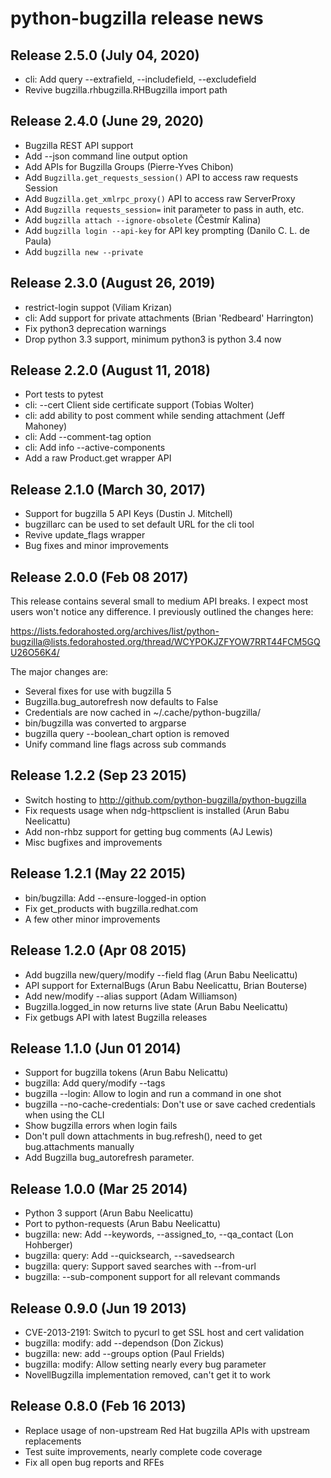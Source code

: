 # python-bugzilla release news

## Release 2.5.0 (July 04, 2020)
- cli: Add query --extrafield, --includefield, --excludefield
- Revive bugzilla.rhbugzilla.RHBugzilla import path

## Release 2.4.0 (June 29, 2020)
- Bugzilla REST API support
- Add --json command line output option
- Add APIs for Bugzilla Groups (Pierre-Yves Chibon)
- Add `Bugzilla.get_requests_session()` API to access raw requests Session
- Add `Bugzilla.get_xmlrpc_proxy()` API to access raw ServerProxy
- Add `Bugzilla requests_session=` init parameter to pass in auth, etc.
- Add `bugzilla attach --ignore-obsolete` (Čestmír Kalina)
- Add `bugzilla login --api-key` for API key prompting (Danilo C. L. de
  Paula)
- Add `bugzilla new --private`

## Release 2.3.0 (August 26, 2019)
- restrict-login suppot (Viliam Krizan)
- cli: Add support for private attachments (Brian 'Redbeard' Harrington)
- Fix python3 deprecation warnings
- Drop python 3.3 support, minimum python3 is python 3.4 now

## Release 2.2.0 (August 11, 2018)
- Port tests to pytest
- cli: --cert Client side certificate support (Tobias Wolter)
- cli: add ability to post comment while sending attachment (Jeff Mahoney)
- cli: Add --comment-tag option
- cli: Add info --active-components
- Add a raw Product.get wrapper API

## Release 2.1.0 (March 30, 2017)
- Support for bugzilla 5 API Keys (Dustin J. Mitchell)
- bugzillarc can be used to set default URL for the cli tool
- Revive update_flags wrapper
- Bug fixes and minor improvements

## Release 2.0.0 (Feb 08 2017)

This release contains several small to medium API breaks. I expect most users
won't notice any difference. I previously outlined the changes here:

https://lists.fedorahosted.org/archives/list/python-bugzilla@lists.fedorahosted.org/thread/WCYPOKJZFYOW7RRT44FCM5GQU26O56K4/

The major changes are:

- Several fixes for use with bugzilla 5
- Bugzilla.bug_autorefresh now defaults to False
- Credentials are now cached in ~/.cache/python-bugzilla/
- bin/bugzilla was converted to argparse
- bugzilla query --boolean_chart option is removed
- Unify command line flags across sub commands

## Release 1.2.2 (Sep 23 2015)

- Switch hosting to http://github.com/python-bugzilla/python-bugzilla
- Fix requests usage when ndg-httpsclient is installed (Arun Babu
  Neelicattu)
- Add non-rhbz support for getting bug comments (AJ Lewis)
- Misc bugfixes and improvements

## Release 1.2.1 (May 22 2015)

- bin/bugzilla: Add --ensure-logged-in option
- Fix get_products with bugzilla.redhat.com
- A few other minor improvements

## Release 1.2.0 (Apr 08 2015)

- Add bugzilla new/query/modify --field flag (Arun Babu Neelicattu)
- API support for ExternalBugs (Arun Babu Neelicattu, Brian Bouterse)
- Add new/modify --alias support (Adam Williamson)
- Bugzilla.logged_in now returns live state (Arun Babu Neelicattu)
- Fix getbugs API with latest Bugzilla releases

## Release 1.1.0 (Jun 01 2014)

- Support for bugzilla tokens (Arun Babu Nelicattu)
- bugzilla: Add query/modify --tags
- bugzilla --login: Allow to login and run a command in one shot
- bugzilla --no-cache-credentials: Don't use or save cached credentials
  when using the CLI
- Show bugzilla errors when login fails
- Don't pull down attachments in bug.refresh(), need to get
  bug.attachments manually
- Add Bugzilla bug_autorefresh parameter.

## Release 1.0.0 (Mar 25 2014)

- Python 3 support (Arun Babu Neelicattu)
- Port to python-requests (Arun Babu Neelicattu)
- bugzilla: new: Add --keywords, --assigned_to, --qa_contact (Lon Hohberger)
- bugzilla: query: Add --quicksearch, --savedsearch
- bugzilla: query: Support saved searches with --from-url
- bugzilla: --sub-component support for all relevant commands

## Release 0.9.0 (Jun 19 2013)

- CVE-2013-2191: Switch to pycurl to get SSL host and cert validation
- bugzilla: modify: add --dependson (Don Zickus)
- bugzilla: new: add --groups option (Paul Frields)
- bugzilla: modify: Allow setting nearly every bug parameter
- NovellBugzilla implementation removed, can't get it to work

## Release 0.8.0 (Feb 16 2013)

- Replace usage of non-upstream Red Hat bugzilla APIs with upstream replacements
- Test suite improvements, nearly complete code coverage
- Fix all open bug reports and RFEs
